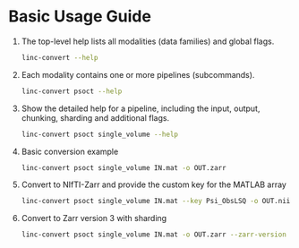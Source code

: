 # Basic Usage Guide

1. The top-level help lists all modalities (data families) and global flags.
    ```bash
    linc-convert --help
    ```
2. Each modality contains one or more pipelines (subcommands).
    ```bash
    linc-convert psoct --help
    ```
3. Show the detailed help for a pipeline, including the input, output, chunking, sharding and additional flags.
    ```bash
    linc-convert psoct single_volume --help
    ```
4. Basic conversion example
    ```bash
    linc-convert psoct single_volume IN.mat -o OUT.zarr
    ```
5. Convert to NIfTI-Zarr and provide the custom key for the MATLAB array
    ```bash
    linc-convert psoct single_volume IN.mat --key Psi_ObsLSQ -o OUT.nii.zarr
    ```
6. Convert to Zarr version 3 with sharding
    ```bash
    linc-convert psoct single_volume IN.mat -o OUT.zarr --zarr-version 3 --shard 1024
    ```
